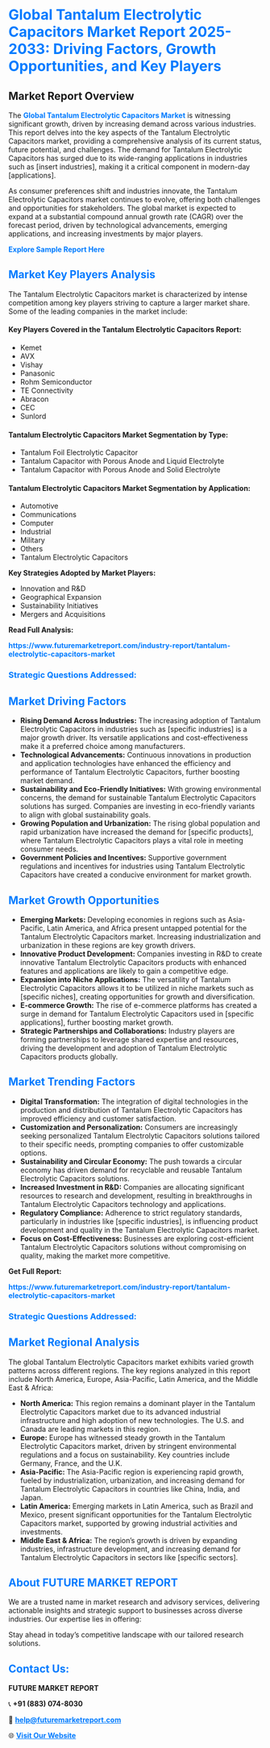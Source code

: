 <h1 style="color: #007BFF;">Global Tantalum Electrolytic Capacitors Market Report 2025-2033: Driving Factors, Growth Opportunities, and Key Players</h1>

<section id="overview">
<h2>Market Report Overview</h2>
<p>The <a href="https://www.futuremarketreport.com/industry-report/tantalum-electrolytic-capacitors-market" style="color: #007BFF; text-decoration: none;"><strong>Global Tantalum Electrolytic Capacitors Market</strong></a> is witnessing significant growth, driven by increasing demand across various industries. This report delves into the key aspects of the Tantalum Electrolytic Capacitors market, providing a comprehensive analysis of its current status, future potential, and challenges. The demand for Tantalum Electrolytic Capacitors has surged due to its wide-ranging applications in industries such as [insert industries], making it a critical component in modern-day [applications].</p>
<p>As consumer preferences shift and industries innovate, the Tantalum Electrolytic Capacitors market continues to evolve, offering both challenges and opportunities for stakeholders. The global market is expected to expand at a substantial compound annual growth rate (CAGR) over the forecast period, driven by technological advancements, emerging applications, and increasing investments by major players.</p>
</section>

<section id="overview">
<p><a href="https://www.futuremarketreport.com/request-sample/reportId=116395" style="color: #007BFF; text-decoration: none;"><strong>Explore Sample Report Here</strong></a></p>
</section>

<section id="key-players">
<h2 style="color: #007BFF;">Market Key Players Analysis</h2>
<p>The Tantalum Electrolytic Capacitors market is characterized by intense competition among key players striving to capture a larger market share. Some of the leading companies in the market include:</p>
<h4>Key Players Covered in the Tantalum Electrolytic Capacitors Report:</h4>
<ul><li>Kemet</li><li>AVX</li><li>Vishay</li><li>Panasonic</li><li>Rohm Semiconductor</li><li>TE Connectivity</li><li>Abracon</li><li>CEC</li><li>Sunlord</li></ul>
<h4>Tantalum Electrolytic Capacitors Market Segmentation by Type:</h4>
<ul><li>Tantalum Foil Electrolytic Capacitor</li><li>Tantalum Capacitor with Porous Anode and Liquid Electrolyte</li><li>Tantalum Capacitor with Porous Anode and Solid Electrolyte</li></ul>

<h4>Tantalum Electrolytic Capacitors Market Segmentation by Application:</h4>
<ul><li>Automotive</li><li>Communications</li><li>Computer</li><li>Industrial</li><li>Military</li><li>Others</li><li>Tantalum Electrolytic Capacitors</li></ul>
<p><strong>Key Strategies Adopted by Market Players:</strong></p>
<ul>
<li>Innovation and R&D</li>
<li>Geographical Expansion</li>
<li>Sustainability Initiatives</li>
<li>Mergers and Acquisitions</li>
</ul>
</section>

<section>
<p><strong>Read Full Analysis: </strong></p><a href="https://www.futuremarketreport.com/industry-report/tantalum-electrolytic-capacitors-market" style="color: #007BFF; text-decoration: none;"><strong>https://www.futuremarketreport.com/industry-report/tantalum-electrolytic-capacitors-market</strong></a>
<h3 style="color: #007BFF;">Strategic Questions Addressed:</h3>
</section>

<section id="driving-factors">
<h2 style="color: #007BFF;">Market Driving Factors</h2>
<ul>
<li><strong>Rising Demand Across Industries:</strong> The increasing adoption of Tantalum Electrolytic Capacitors in industries such as [specific industries] is a major growth driver. Its versatile applications and cost-effectiveness make it a preferred choice among manufacturers.</li>
<li><strong>Technological Advancements:</strong> Continuous innovations in production and application technologies have enhanced the efficiency and performance of Tantalum Electrolytic Capacitors, further boosting market demand.</li>
<li><strong>Sustainability and Eco-Friendly Initiatives:</strong> With growing environmental concerns, the demand for sustainable Tantalum Electrolytic Capacitors solutions has surged. Companies are investing in eco-friendly variants to align with global sustainability goals.</li>
<li><strong>Growing Population and Urbanization:</strong> The rising global population and rapid urbanization have increased the demand for [specific products], where Tantalum Electrolytic Capacitors plays a vital role in meeting consumer needs.</li>
<li><strong>Government Policies and Incentives:</strong> Supportive government regulations and incentives for industries using Tantalum Electrolytic Capacitors have created a conducive environment for market growth.</li>
</ul>
</section>

<section id="growth-opportunities">
<h2 style="color: #007BFF;">Market Growth Opportunities</h2>
<ul>
<li><strong>Emerging Markets:</strong> Developing economies in regions such as Asia-Pacific, Latin America, and Africa present untapped potential for the Tantalum Electrolytic Capacitors market. Increasing industrialization and urbanization in these regions are key growth drivers.</li>
<li><strong>Innovative Product Development:</strong> Companies investing in R&D to create innovative Tantalum Electrolytic Capacitors products with enhanced features and applications are likely to gain a competitive edge.</li>
<li><strong>Expansion into Niche Applications:</strong> The versatility of Tantalum Electrolytic Capacitors allows it to be utilized in niche markets such as [specific niches], creating opportunities for growth and diversification.</li>
<li><strong>E-commerce Growth:</strong> The rise of e-commerce platforms has created a surge in demand for Tantalum Electrolytic Capacitors used in [specific applications], further boosting market growth.</li>
<li><strong>Strategic Partnerships and Collaborations:</strong> Industry players are forming partnerships to leverage shared expertise and resources, driving the development and adoption of Tantalum Electrolytic Capacitors products globally.</li>
</ul>
</section>

<section id="trending-factors">
<h2 style="color: #007BFF;">Market Trending Factors</h2>
<ul>
<li><strong>Digital Transformation:</strong> The integration of digital technologies in the production and distribution of Tantalum Electrolytic Capacitors has improved efficiency and customer satisfaction.</li>
<li><strong>Customization and Personalization:</strong> Consumers are increasingly seeking personalized Tantalum Electrolytic Capacitors solutions tailored to their specific needs, prompting companies to offer customizable options.</li>
<li><strong>Sustainability and Circular Economy:</strong> The push towards a circular economy has driven demand for recyclable and reusable Tantalum Electrolytic Capacitors solutions.</li>
<li><strong>Increased Investment in R&D:</strong> Companies are allocating significant resources to research and development, resulting in breakthroughs in Tantalum Electrolytic Capacitors technology and applications.</li>
<li><strong>Regulatory Compliance:</strong> Adherence to strict regulatory standards, particularly in industries like [specific industries], is influencing product development and quality in the Tantalum Electrolytic Capacitors market.</li>
<li><strong>Focus on Cost-Effectiveness:</strong> Businesses are exploring cost-efficient Tantalum Electrolytic Capacitors solutions without compromising on quality, making the market more competitive.</li>
</ul>
</section>

<section>
<p><strong>Get Full Report: </strong></p><a href="https://www.futuremarketreport.com/industry-report/tantalum-electrolytic-capacitors-market" style="color: #007BFF; text-decoration: none;"><strong>https://www.futuremarketreport.com/industry-report/tantalum-electrolytic-capacitors-market</strong></a>
<h3 style="color: #007BFF;">Strategic Questions Addressed:</h3>
</section>


<section id="regional-analysis">
<h2 style="color: #007BFF;">Market Regional Analysis</h2>
<p>The global Tantalum Electrolytic Capacitors market exhibits varied growth patterns across different regions. The key regions analyzed in this report include North America, Europe, Asia-Pacific, Latin America, and the Middle East & Africa:</p>
<ul>
<li><strong>North America:</strong> This region remains a dominant player in the Tantalum Electrolytic Capacitors market due to its advanced industrial infrastructure and high adoption of new technologies. The U.S. and Canada are leading markets in this region.</li>
<li><strong>Europe:</strong> Europe has witnessed steady growth in the Tantalum Electrolytic Capacitors market, driven by stringent environmental regulations and a focus on sustainability. Key countries include Germany, France, and the U.K.</li>
<li><strong>Asia-Pacific:</strong> The Asia-Pacific region is experiencing rapid growth, fueled by industrialization, urbanization, and increasing demand for Tantalum Electrolytic Capacitors in countries like China, India, and Japan.</li>
<li><strong>Latin America:</strong> Emerging markets in Latin America, such as Brazil and Mexico, present significant opportunities for the Tantalum Electrolytic Capacitors market, supported by growing industrial activities and investments.</li>
<li><strong>Middle East & Africa:</strong> The region’s growth is driven by expanding industries, infrastructure development, and increasing demand for Tantalum Electrolytic Capacitors in sectors like [specific sectors].</li>
</ul>
</section>

<footer>
<h2 style="color: #007BFF;">About FUTURE MARKET REPORT</h2>
<p>We are a trusted name in market research and advisory services, delivering actionable insights and strategic support to businesses across diverse industries. Our expertise lies in offering:</p>

<p>Stay ahead in today’s competitive landscape with our tailored research solutions.</p>

<h2 style="color: #007BFF;">Contact Us:</h2>
<p><strong>FUTURE MARKET REPORT</strong></p>
<p>📞 <strong>+91 (883) 074-8030</strong></p>
<p>📧 <strong><a href="mailto:help@futuremarketreport.com" style="color: #007BFF;">help@futuremarketreport.com</a></strong></p>
<p>🌐 <strong><a href="https://www.futuremarketreport.com/" style="color: #007BFF;">Visit Our Website</a></strong></p>
</footer>
